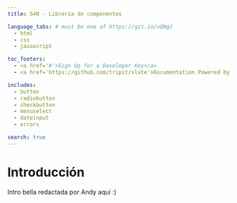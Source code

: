 ```yaml
---
title: S4N - Librería de componentes

language_tabs: # must be one of https://git.io/vQNgJ
  - html
  - css
  - javascript

toc_footers:
  - <a href='#'>Sign Up for a Developer Key</a>
  - <a href='https://github.com/tripit/slate'>Documentation Powered by Slate</a>

includes:
  - button
  - radiobutton
  - checkbutton
  - menuselect
  - dateinput
  - errors

search: true
---
```


# Introducción

Intro bella redactada por Andy aquí :)
